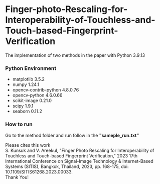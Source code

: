 # Finger-photo-Rescaling-for-Interoperability-of-Touchless-and-Touch-based-Fingerprint-Verification
The implementation of two methods in the paper with Python 3.9.13
### Python Environment
- matplotlib                    3.5.2
- numpy                         1.24.1
- opencv-contrib-python         4.8.0.76
- opencv-python                 4.6.0.66
- scikit-image                  0.21.0
- scipy                         1.9.1
- seaborn                       0.11.2

### How to run
Go to the method folder and run follow in the <b>"sameple_run.txt"</b>

Please cites this work<br>
S. Kunsuk and V. Areekul, "Finger Photo Rescaling for Interoperability of Touchless and Touch-based Fingerprint Verification," 2023 17th International Conference on Signal-Image Technology & Internet-Based Systems (SITIS), Bangkok, Thailand, 2023, pp. 168-175, doi: 10.1109/SITIS61268.2023.00033.<br>
Thank You!
